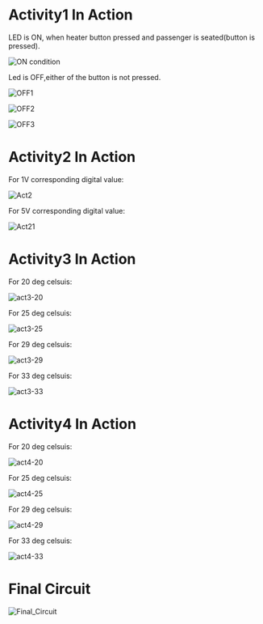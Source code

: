 # Activity1  In Action

LED is ON, when heater button pressed and passenger is seated(button is pressed).

![ON condition](https://user-images.githubusercontent.com/80452069/115908438-cc4bec00-a487-11eb-9e6b-32c2842d0d94.PNG)

Led is OFF,either of the button is not pressed.

![OFF1](https://user-images.githubusercontent.com/80452069/115908916-67dd5c80-a488-11eb-899d-99267126a138.PNG)

![OFF2](https://user-images.githubusercontent.com/80452069/115908926-6ad84d00-a488-11eb-9e60-53973fb85e28.PNG)

![OFF3](https://user-images.githubusercontent.com/80452069/115912926-93167a80-a48d-11eb-91b7-405f82bc503f.PNG)

# Activity2 In Action

For 1V corresponding digital value:

![Act2](https://user-images.githubusercontent.com/80452069/116539929-22e17c00-a907-11eb-80f5-9a44bf3330cf.PNG)

For 5V corresponding digital value:

![Act21](https://user-images.githubusercontent.com/80452069/116540100-54f2de00-a907-11eb-858d-a998ba6d6cf5.PNG)

# Activity3 In Action

For 20 deg celsuis:

![act3-20](https://user-images.githubusercontent.com/80452069/116540257-8bc8f400-a907-11eb-9976-a591818ae887.PNG)

For 25 deg celsuis:

![act3-25](https://user-images.githubusercontent.com/80452069/116540373-b155fd80-a907-11eb-89c6-871dd75da31b.PNG)

For 29 deg celsuis:

![act3-29](https://user-images.githubusercontent.com/80452069/116540417-bdda5600-a907-11eb-88b0-595488e6bc82.PNG)

For 33 deg celsuis:

![act3-33](https://user-images.githubusercontent.com/80452069/116540485-d6e30700-a907-11eb-8eb1-79518c4372b7.PNG)

# Activity4 In Action

For 20 deg celsuis:

![act4-20](https://user-images.githubusercontent.com/80452069/116541248-da2ac280-a908-11eb-84b0-3ba6fc2c1d44.PNG)

For 25 deg celsuis:

![act4-25](https://user-images.githubusercontent.com/80452069/116541638-558c7400-a909-11eb-8aac-67a414a29bb4.PNG)

For 29 deg celsuis:

![act4-29](https://user-images.githubusercontent.com/80452069/116541674-6341f980-a909-11eb-9954-e72f754a00e5.PNG)

For 33 deg celsuis:

![act4-33](https://user-images.githubusercontent.com/80452069/116541704-6e952500-a909-11eb-9c0d-55b47b35c363.PNG)

# Final Circuit

![Final_Circuit](https://user-images.githubusercontent.com/80452069/116544522-e31d9300-a90c-11eb-9e19-497e37b52310.PNG)

